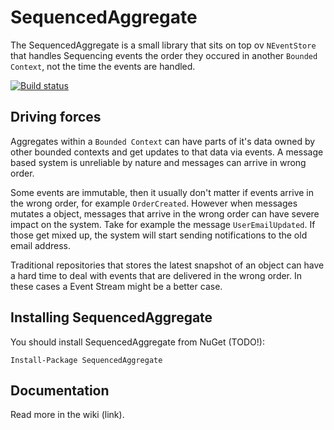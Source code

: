 # SequencedAggregate

The SequencedAggregate is a small library that sits on top ov `NEventStore` that handles Sequencing events the order they occured in another `Bounded Context`, not the time the events are handled.

[![Build status](https://ci.appveyor.com/api/projects/status/dxx6syjto963xq9c/branch/master?svg=true)](https://ci.appveyor.com/project/aejmelaeus/sequencedaggregate/branch/master)

## Driving forces

Aggregates within a `Bounded Context` can have parts of it's data owned by other bounded contexts and get updates to that data via events. A message based system is unreliable by nature and messages can arrive in wrong order.

Some events are immutable, then it usually don't matter if events arrive in the wrong order, for example `OrderCreated`. However when messages mutates a object, messages that arrive in the wrong order can have severe impact on the system. Take for example the message `UserEmailUpdated`. If those get mixed up, the system will start sending notifications to the old email address.

Traditional repositories that stores the latest snapshot of an object can have a hard time to deal with events that are delivered in the wrong order. In these cases a Event Stream might be a better case.

## Installing SequencedAggregate

You should install SequencedAggregate from NuGet (TODO!):

```
Install-Package SequencedAggregate
```
## Documentation

Read more in the wiki (link).